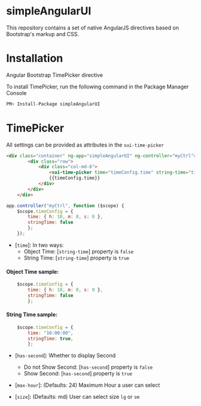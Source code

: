 # simpleAngularUI
This repository contains a set of native AngularJS directives based on Bootstrap's markup and CSS.

# Installation
Angular Bootstrap TimePicker directive

To install TimePicker, run the following command in the Package Manager Console
```sh
PM> Install-Package simpleAngularUI
```


# TimePicker

All settings can be provided as attributes in the `sui-time-picker`



```html
<div class="container" ng-app="simpleAngularUI" ng-controller="myCtrl">
        <div class="row">
            <div class="col-md-6">
                <sui-time-picker time="timeConfig.time" string-time="timeConfig.stringTime" has-second="true"></sui-time-picker>
                {{timeConfig.time}}
            </div>
        </div>
    </div>
```
```js
app.controller("myCtrl", function ($scope) {
    $scope.timeConfig = {
        time: { h: 10, m: 0, s: 0 },
        stringTime: false
        };
    });
```

- [`time`]: In two ways:
     - Object Time: [`string-time`] property is `false`
     - String Time: [`string-time`] property is `true`


#### Object Time sample: 
```js
    $scope.timeConfig = {
        time: { h: 10, m: 0, s: 0 },
        stringTime: false
        };
``` 

#### String Time sample: 
```js
    $scope.timeConfig = {
        time: "10:00:00",
        stringTime: true,
        };
```

- [`has-second`]: Whether to display Second 
     - Do not Show Second: [`has-second`] property is `false`
     - Show Second: [`has-second`] property is `true`

- [`max-hour`]: (Defaults: 24) Maximum Hour a user can select
- [`size`]: (Defaults: md) User can select size `lg` or `sm`
